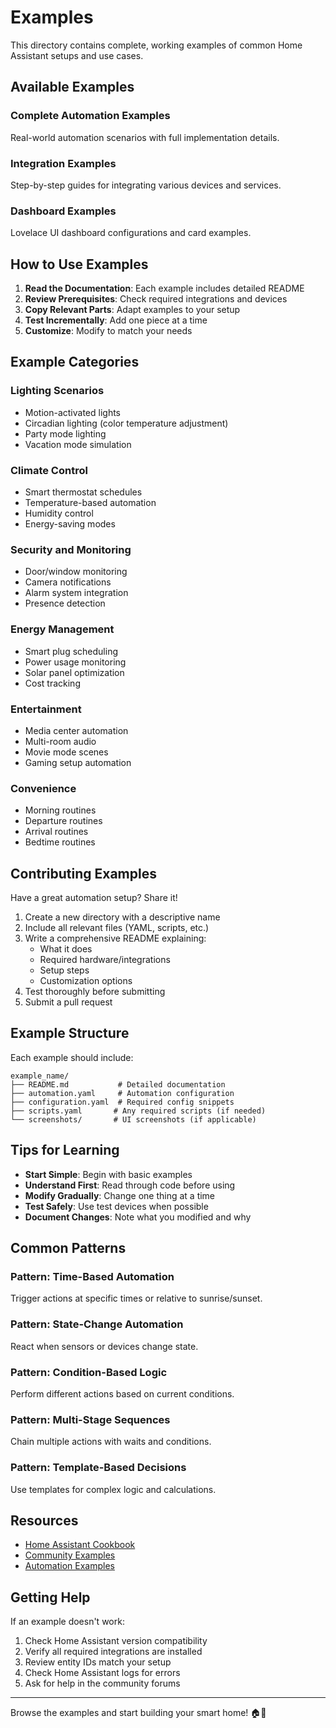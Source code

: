 # Examples

This directory contains complete, working examples of common Home Assistant setups and use cases.

## Available Examples

### Complete Automation Examples

Real-world automation scenarios with full implementation details.

### Integration Examples

Step-by-step guides for integrating various devices and services.

### Dashboard Examples

Lovelace UI dashboard configurations and card examples.

## How to Use Examples

1. **Read the Documentation**: Each example includes detailed README
2. **Review Prerequisites**: Check required integrations and devices
3. **Copy Relevant Parts**: Adapt examples to your setup
4. **Test Incrementally**: Add one piece at a time
5. **Customize**: Modify to match your needs

## Example Categories

### Lighting Scenarios

- Motion-activated lights
- Circadian lighting (color temperature adjustment)
- Party mode lighting
- Vacation mode simulation

### Climate Control

- Smart thermostat schedules
- Temperature-based automation
- Humidity control
- Energy-saving modes

### Security and Monitoring

- Door/window monitoring
- Camera notifications
- Alarm system integration
- Presence detection

### Energy Management

- Smart plug scheduling
- Power usage monitoring
- Solar panel optimization
- Cost tracking

### Entertainment

- Media center automation
- Multi-room audio
- Movie mode scenes
- Gaming setup automation

### Convenience

- Morning routines
- Departure routines
- Arrival routines
- Bedtime routines

## Contributing Examples

Have a great automation setup? Share it!

1. Create a new directory with a descriptive name
2. Include all relevant files (YAML, scripts, etc.)
3. Write a comprehensive README explaining:
   - What it does
   - Required hardware/integrations
   - Setup steps
   - Customization options
4. Test thoroughly before submitting
5. Submit a pull request

## Example Structure

Each example should include:
```
example_name/
├── README.md           # Detailed documentation
├── automation.yaml     # Automation configuration
├── configuration.yaml  # Required config snippets
├── scripts.yaml       # Any required scripts (if needed)
└── screenshots/       # UI screenshots (if applicable)
```

## Tips for Learning

- **Start Simple**: Begin with basic examples
- **Understand First**: Read through code before using
- **Modify Gradually**: Change one thing at a time
- **Test Safely**: Use test devices when possible
- **Document Changes**: Note what you modified and why

## Common Patterns

### Pattern: Time-Based Automation
Trigger actions at specific times or relative to sunrise/sunset.

### Pattern: State-Change Automation
React when sensors or devices change state.

### Pattern: Condition-Based Logic
Perform different actions based on current conditions.

### Pattern: Multi-Stage Sequences
Chain multiple actions with waits and conditions.

### Pattern: Template-Based Decisions
Use templates for complex logic and calculations.

## Resources

- [Home Assistant Cookbook](https://www.home-assistant.io/cookbook/)
- [Community Examples](https://community.home-assistant.io/)
- [Automation Examples](https://www.home-assistant.io/examples/)

## Getting Help

If an example doesn't work:

1. Check Home Assistant version compatibility
2. Verify all required integrations are installed
3. Review entity IDs match your setup
4. Check Home Assistant logs for errors
5. Ask for help in the community forums

---

Browse the examples and start building your smart home! 🏠🔧
